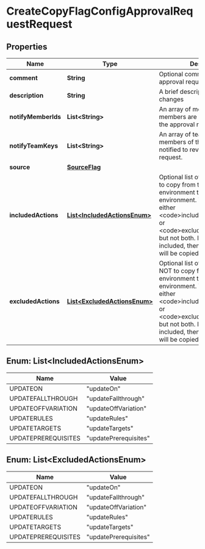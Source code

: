 

# CreateCopyFlagConfigApprovalRequestRequest


## Properties

| Name | Type | Description | Notes |
|------------ | ------------- | ------------- | -------------|
|**comment** | **String** | Optional comment describing the approval request |  [optional] |
|**description** | **String** | A brief description of your changes |  |
|**notifyMemberIds** | **List&lt;String&gt;** | An array of member IDs. These members are notified to review the approval request. |  [optional] |
|**notifyTeamKeys** | **List&lt;String&gt;** | An array of team keys. The members of these teams are notified to review the approval request. |  [optional] |
|**source** | [**SourceFlag**](SourceFlag.md) |  |  |
|**includedActions** | [**List&lt;IncludedActionsEnum&gt;**](#List&lt;IncludedActionsEnum&gt;) | Optional list of the flag changes to copy from the source environment to the target environment. You may include either &lt;code&gt;includedActions&lt;/code&gt; or &lt;code&gt;excludedActions&lt;/code&gt;, but not both. If neither are included, then all flag changes will be copied. |  [optional] |
|**excludedActions** | [**List&lt;ExcludedActionsEnum&gt;**](#List&lt;ExcludedActionsEnum&gt;) | Optional list of the flag changes NOT to copy from the source environment to the target environment. You may include either &lt;code&gt;includedActions&lt;/code&gt; or &lt;code&gt;excludedActions&lt;/code&gt;, but not both. If neither are included, then all flag changes will be copied. |  [optional] |



## Enum: List&lt;IncludedActionsEnum&gt;

| Name | Value |
|---- | -----|
| UPDATEON | &quot;updateOn&quot; |
| UPDATEFALLTHROUGH | &quot;updateFallthrough&quot; |
| UPDATEOFFVARIATION | &quot;updateOffVariation&quot; |
| UPDATERULES | &quot;updateRules&quot; |
| UPDATETARGETS | &quot;updateTargets&quot; |
| UPDATEPREREQUISITES | &quot;updatePrerequisites&quot; |



## Enum: List&lt;ExcludedActionsEnum&gt;

| Name | Value |
|---- | -----|
| UPDATEON | &quot;updateOn&quot; |
| UPDATEFALLTHROUGH | &quot;updateFallthrough&quot; |
| UPDATEOFFVARIATION | &quot;updateOffVariation&quot; |
| UPDATERULES | &quot;updateRules&quot; |
| UPDATETARGETS | &quot;updateTargets&quot; |
| UPDATEPREREQUISITES | &quot;updatePrerequisites&quot; |




